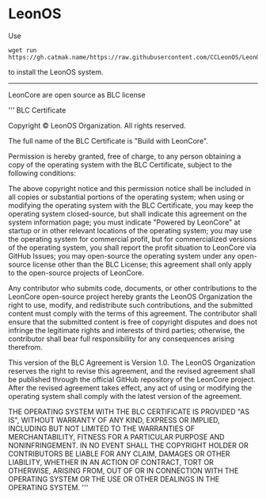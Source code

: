 # LeonOS
Use
```shell
wget run https://gh.catmak.name/https://raw.githubusercontent.com/CCLeonOS/LeonOS/refs/heads/main/installer.lua
```
to install the LeonOS system.

---

LeonCore are open source as BLC license

'''
BLC Certificate

Copyright © LeonOS Organization. All rights reserved.

The full name of the BLC Certificate is "Build with LeonCore".

Permission is hereby granted, free of charge, to any person obtaining a copy of the operating system with the BLC Certificate, subject to the following conditions:

The above copyright notice and this permission notice shall be included in all copies or substantial portions of the operating system; when using or modifying the operating system with the BLC Certificate, you may keep the operating system closed-source, but shall indicate this agreement on the system information page; you must indicate "Powered by LeonCore" at startup or in other relevant locations of the operating system; you may use the operating system for commercial profit, but for commercialized versions of the operating system, you shall report the profit situation to LeonCore via GitHub Issues; you may open-source the operating system under any open-source license other than the BLC License; this agreement shall only apply to the open-source projects of LeonCore.

Any contributor who submits code, documents, or other contributions to the LeonCore open-source project hereby grants the LeonOS Organization the right to use, modify, and redistribute such contributions, and the submitted content must comply with the terms of this agreement. The contributor shall ensure that the submitted content is free of copyright disputes and does not infringe the legitimate rights and interests of third parties; otherwise, the contributor shall bear full responsibility for any consequences arising therefrom.

This version of the BLC Agreement is Version 1.0. The LeonOS Organization reserves the right to revise this agreement, and the revised agreement shall be published through the official GitHub repository of the LeonCore project. After the revised agreement takes effect, any act of using or modifying the operating system shall comply with the latest version of the agreement.

THE OPERATING SYSTEM WITH THE BLC CERTIFICATE IS PROVIDED "AS IS", WITHOUT WARRANTY OF ANY KIND, EXPRESS OR IMPLIED, INCLUDING BUT NOT LIMITED TO THE WARRANTIES OF MERCHANTABILITY, FITNESS FOR A PARTICULAR PURPOSE AND NONINFRINGEMENT. IN NO EVENT SHALL THE COPYRIGHT HOLDER OR CONTRIBUTORS BE LIABLE FOR ANY CLAIM, DAMAGES OR OTHER LIABILITY, WHETHER IN AN ACTION OF CONTRACT, TORT OR OTHERWISE, ARISING FROM, OUT OF OR IN CONNECTION WITH THE OPERATING SYSTEM OR THE USE OR OTHER DEALINGS IN THE OPERATING SYSTEM.
'''
